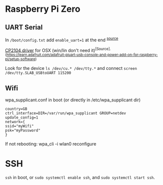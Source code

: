 
# Raspberry Pi Zero

## UART Serial
In `/boot/config.txt` add `enable_uart=1` at the end <sup>[source](https://learn.adafruit.com/adafruit-piuart-usb-console-and-power-add-on-for-raspberry-pi)</sup>

[CP2104 driver](https://www.silabs.com/products/development-tools/software/usb-to-uart-bridge-vcp-drivers) for OSX (win/lin don't need it)<sup>[Source].(https://learn.adafruit.com/adafruit-piuart-usb-console-and-power-add-on-for-raspberry-pi/setup-software)</sup>

Look for the device `ls /dev/cu.* /dev/tty.*` and connect `screen /dev/tty.SLAB_USBtoUART 115200`

## Wifi

wpa_supplicant.conf in boot (or directly in /etc/wpa_supplicant dir)

    country=GB
    ctrl_interface=DIR=/var/run/wpa_supplicant GROUP=netdev
    update_config=1
    network={
    ssid="myWifi"
    psk="myPassword"
    }

If not rebooting:
    wpa_cli -i wlan0 reconfigure


# SSH
`ssh` in boot, or `sudo systemctl enable ssh`, and `sudo systemctl start ssh`.